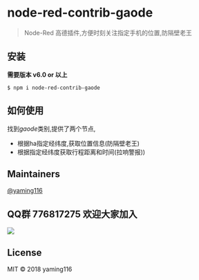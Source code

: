 # node-red-contrib-gaode

> Node-Red 高德插件,方便时刻关注指定手机的位置,防隔壁老王

## 安装

**需要版本 v6.0 or 以上**

```
$ npm i node-red-contrib-gaode
```

## 如何使用

找到*gaode*类别,提供了两个节点,
* 根据ha指定经纬度,获取位置信息(防隔壁老王)
* 根据指定经纬度获取行程距离和时间(拉响警报))

## Maintainers

[@yaming116](https://github.com/yaming116)

## QQ群 776817275 欢迎大家加入

![](https://i.loli.net/2018/12/28/5c25b8bf1e78d.jpg)

## License

MIT © 2018 yaming116
